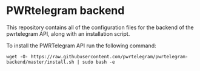 # PWRtelegram backend

This repository contains all of the configuration files for the backend of the pwrtelegram API, along with an installation script.

To install the PWRTelegram API run the following command:

```
wget -O- https://raw.githubusercontent.com/pwrtelegram/pwrtelegram-backend/master/install.sh | sudo bash -e
```
